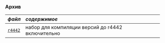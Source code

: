 ### Архив

| _файл_  | _содержимое_  |
|:------- |:------------- |
| [`r4442`](./r4442.b64) | набор для компиляции версий до r4442 включительно |

